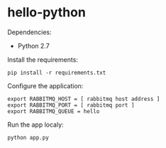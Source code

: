 # hello-python

Dependencies:

* Python 2.7

Install the requirements:

```
pip install -r requirements.txt
```

Configure the application:

```
export RABBITMQ_HOST = [ rabbitmq host address ]
export RABBITMQ_PORT = [ rabbitmq port ]
export RABBITMQ_QUEUE = hello
```

Run the app localy:

```
python app.py
```
